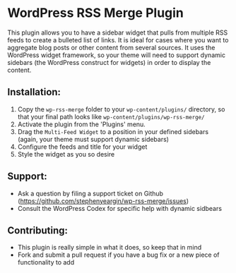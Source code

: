 WordPress RSS Merge Plugin
=============================================================================================

This plugin allows you to have a sidebar widget that pulls from multiple RSS feeds to create a bulleted list of links. It is ideal for cases where you want to aggregate blog posts or other content from several sources. It uses the WordPress widget framework, so your theme will need to support dynamic sidebars (the WordPress construct for widgets) in order to display the content.

Installation:
-------------

1. Copy the `wp-rss-merge` folder to your `wp-content/plugins/` directory, so that your final path looks like `wp-content/plugins/wp-rss-merge/`
2. Activate the plugin from the 'Plugins' menu.
3. Drag the `Multi-Feed Widget` to a position in your defined sidebars (again, your theme must support dynamic sidebars)
4. Configure the feeds and title for your widget
5. Style the widget as you so desire

Support:
--------

* Ask a question by filing a support ticket on Github (https://github.com/stephenyeargin/wp-rss-merge/issues)
* Consult the WordPress Codex for specific help with dynamic sidbears

Contributing:
-------------

* This plugin is really simple in what it does, so keep that in mind
* Fork and submit a pull request if you have a bug fix or a new piece of functionality to add
